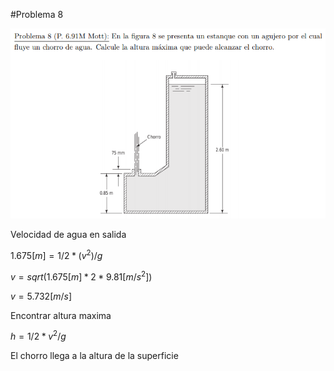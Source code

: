 #Problema 8

![](p8.png)

Velocidad de agua en salida

$1.675[m] = 1/2 * (v^2) / g$

$v = sqrt(1.675[m] * 2 * 9.81[m/s^2])$

$v = 5.732[m/s]$

Encontrar altura maxima

$h = 1/2 * v^2/g$

El chorro llega a la altura de la superficie